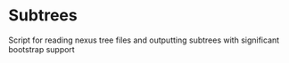 # Subtrees
Script for reading nexus tree files and outputting subtrees with significant bootstrap support
 
